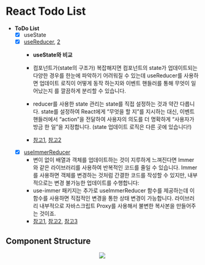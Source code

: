 # React Todo List

- **ToDo List**
  - [X] useState
  - [X] [useReducer](https://github.com/euijunh/react-todo/commit/494e7b13a6e310a3410dc232ab2db487c95093c8), [2](https://github.com/euijunh/react-todo/commit/5c7a2195cf4c2af813f6b440640cec77b3bd2481)
    - **useState와 비교**
    - 컴포넌트가(state의 구조가) 복잡해지면 컴포넌트의 state가 업데이트되는 다양한 경우를 한눈에 파악하기 어려워질 수 있는데 useReducer를 사용하면 업데이트 로직이 어떻게 동작 하는지와 이벤트 핸들러를 통해 무엇이 일어났는지 를 깔끔하게 분리할 수 있습니다.

    - reducer를 사용한 state 관리는 state를 직접 설정하는 것과 약간 다릅니다. state를 설정하여 React에게 “무엇을 할 지”를 지시하는 대신, 이벤트 핸들러에서 “action”을 전달하여 사용자의 의도를 더 명확하게 “사용자가 방금 한 일”을 지정합니다. (state 업데이트 로직은 다른 곳에 있습니다!)

    - [참고1](https://react-ko.dev/reference/react/useReducer), [참고2](https://react-ko.dev/learn/extracting-state-logic-into-a-reducer)
  - [X] [useImmerReducer](https://github.com/euijunh/react-todo/commit/2d3eb1eb4c86623d52434fa88f62e4d8b7a23214)
    - 변이 없이 배열과 객체를 업데이트하는 것이 지루하게 느껴진다면 Immer와 같은 라이브러리를 사용하여 반복적인 코드를 줄일 수 있습니다. Immer를 사용하면 객체를 변경하는 것처럼 간결한 코드를 작성할 수 있지만, 내부적으로는 변경 불가능한 업데이트를 수행합니다:
    - use-immer 패키지는 추가로 useImmerReducer 함수를 제공하는데 이 함수를 사용하면 직접적인 변경을 통한 상태 변경이 가능합니다. 라이브러리 내부적으로 자바스크립트 Proxy를 사용해서 불변한 복사본을 만들어주는 것이죠.
    - [참고1](https://react-ko.dev/reference/react/useReducer#examples-basic), [참고2](https://react-ko.dev/learn/extracting-state-logic-into-a-reducer#writing-concise-reducers-with-immer), [참고3](https://github.com/immerjs/use-immer#useimmerreducer)



## Component Structure
<p align="center">
  <img src="https://github.com/euijunh/react-todo/assets/52102634/89b856bb-1566-4245-af95-968331eceb67">
</p>
